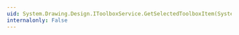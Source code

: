 ```yaml
---
uid: System.Drawing.Design.IToolboxService.GetSelectedToolboxItem(System.ComponentModel.Design.IDesignerHost)
internalonly: False
---
```

